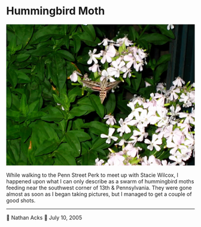 # Hummingbird Moth

![A hummingbird moth feeds on a cluster of pale pink flowers at dusk](assets/4810d651bbc1a00aac7eafa0037e1caf.webp)

While walking to the Penn Street Perk to meet up with Stacie Wilcox, I happened upon what I can only describe as a swarm of hummingbird moths feeding near the southwest corner of 13th & Pennsylvania. They were gone almost as soon as I began taking pictures, but I managed to get a couple of good shots.

- - - -

👤 Nathan Acks
📅 July 10, 2005
